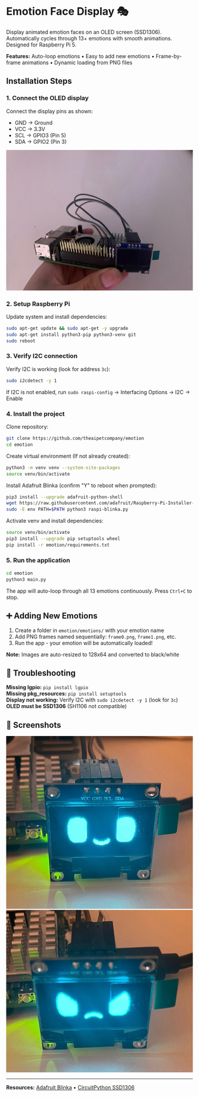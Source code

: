 # Emotion Face Display 🎭

Display animated emotion faces on an OLED screen (SSD1306). Automatically cycles through 13+ emotions with smooth animations. Designed for Raspberry Pi 5.

**Features:** Auto-loop emotions • Easy to add new emotions • Frame-by-frame animations • Dynamic loading from PNG files 


## Installation Steps

### 1. Connect the OLED display

Connect the display pins as shown:
- GND → Ground  
- VCC → 3.3V  
- SCL → GPIO3 (Pin 5)  
- SDA → GPIO2 (Pin 3)

![Display connections](./image/connections.jpeg)

### 2. Setup Raspberry Pi

Update system and install dependencies:
```bash
sudo apt-get update && sudo apt-get -y upgrade
sudo apt-get install python3-pip python3-venv git
sudo reboot
```

### 3. Verify I2C connection

Verify I2C is working (look for address `3c`):
```bash
sudo i2cdetect -y 1
```

If I2C is not enabled, run `sudo raspi-config` → Interfacing Options → I2C → Enable

### 4. Install the project

Clone repository:
```bash
git clone https://github.com/theaipetcompany/emotion
cd emotion
```

Create virtual environment (If not already created):
```bash
python3 -m venv venv --system-site-packages
source venv/bin/activate
```

Install Adafruit Blinka (confirm "Y" to reboot when prompted):
```bash
pip3 install --upgrade adafruit-python-shell
wget https://raw.githubusercontent.com/adafruit/Raspberry-Pi-Installer-Scripts/master/raspi-blinka.py
sudo -E env PATH=$PATH python3 raspi-blinka.py
```

Activate venv and install dependencies:
```bash
source venv/bin/activate
pip3 install --upgrade pip setuptools wheel
pip install -r emotion/requirements.txt
```

### 5. Run the application

```bash
cd emotion
python3 main.py
```

The app will auto-loop through all 13 emotions continuously. Press `Ctrl+C` to stop.

## ➕ Adding New Emotions

1. Create a folder in `emotion/emotions/` with your emotion name
2. Add PNG frames named sequentially: `frame0.png`, `frame1.png`, etc.
3. Run the app - your emotion will be automatically loaded!

**Note:** Images are auto-resized to 128x64 and converted to black/white

## 🔧 Troubleshooting

**Missing lgpio:** `pip install lgpio`  
**Missing pkg_resources:** `pip install setuptools`  
**Display not working:** Verify I2C with `sudo i2cdetect -y 1` (look for `3c`)  
**OLED must be SSD1306** (SH1106 not compatible)

## 📸 Screenshots

![happy face](./image/happy.jpeg)
![angry face](./image/angry.jpeg)

---

**Resources:** [Adafruit Blinka](https://github.com/adafruit/Adafruit_Blinka) • [CircuitPython SSD1306](https://github.com/adafruit/Adafruit_CircuitPython_SSD1306)  